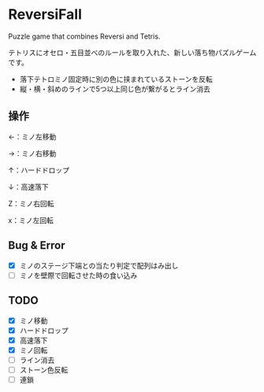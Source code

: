 # ReversiFall
Puzzle game that combines Reversi and Tetris.

テトリスにオセロ・五目並べのルールを取り入れた、新しい落ち物パズルゲームです。

* 落下テトロミノ固定時に別の色に挟まれているストーンを反転
* 縦・横・斜めのラインで5つ以上同じ色が繋がるとライン消去


## 操作
←：ミノ左移動

→：ミノ右移動

↑：ハードドロップ

↓：高速落下

Z：ミノ右回転

x：ミノ左回転

## Bug & Error
- [x] ミノのステージ下端との当たり判定で配列はみ出し
- [ ] ミノを壁際で回転させた時の食い込み

## TODO
- [x] ミノ移動
- [x] ハードドロップ
- [x] 高速落下
- [x] ミノ回転
- [ ] ライン消去
- [ ] ストーン色反転
- [ ] 連鎖